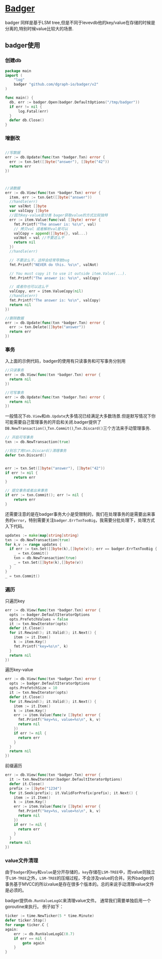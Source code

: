 # [Badger](https://github.com/dgraph-io/badger)

badger 同样是基于LSM tree,但是不同于levevdb他的key/value在存储的时候是分离的,特别时候value比较大的场景.


## badger使用

### 创建db

```go
package main
import (
	"log"
	badger "github.com/dgraph-io/badger/v2"
)

func main() {
  db, err := badger.Open(badger.DefaultOptions("/tmp/badger"))
  if err != nil {
	  log.Fatal(err)
  }
  defer db.Close()
}
```

### 增删改

```go

//写数据
err := db.Update(func(txn *badger.Txn) error {
  err := txn.Set([]byte("answer"), []byte("42"))
  return err
})



//读数据
err := db.View(func(txn *badger.Txn) error {
  item, err := txn.Get([]byte("answer"))
  //handle(err)
  var valNot []byte
  var valCopy []byte
  //因为key-value是分类 bager获取value的方式比较独特
  err := item.Value(func(val []byte) error {
    fmt.Printf("The answer is: %s\n", val)
    // 拷贝val 或者解析val是可以
    valCopy = append([]byte{}, val...)
    valNot = val //不要这么干
    return nil
  })
  //handle(err)

  // 不要这么干，这样会经常导致bug
  fmt.Printf("NEVER do this. %s\n", valNot)

  // You must copy it to use it outside item.Value(...).
  fmt.Printf("The answer is: %s\n", valCopy)

  // 或者你也可以这么干
  valCopy, err = item.ValueCopy(nil)
  //handle(err)
  fmt.Printf("The answer is: %s\n", valCopy)
  return nil
})

//删除数据
err := db.Update(func(txn *badger.Txn) error {
  err := txn.Delete([]byte("answer"))
  return err
})

```

### 事务
 
入上面的示例代码，badger的使用有只读事务和可写事务分别用

```go
//只读事务
err := db.View(func(txn *badger.Txn) error {
  return nil
})
```

```go
//可写事务
err := db.Update(func(txn *badger.Txn) error {
  return nil
})
```

一般情况下`db.View`和`db.Update`大多情况已经满足大多数场景.但是默写情况下你可能需要自己管理事务的开启和关闭.badger提供了`DB.NewTransaction()`,`Txn.Commit()`,`Txn.Discard()`三个方法来手动管理事务.


```go
// 开启可写事务
txn := db.NewTransaction(true)

//别忘了用txn.Discard()清理事务
defer txn.Discard()


err := txn.Set([]byte("answer"), []byte("42"))
if err != nil {
    return err
}

// 提交事务或者出来事务
if err := txn.Commit(); err != nil {
    return err
}
```

还需要注意的是在badger事务大小是受限制的，我们在处理事务的是需要出来事务的`error`，特别需要关注`badger.ErrTxnTooBig`，我需要分批处理下，处理方式入下代码。

```go
updates := make(map[string]string)
txn := db.NewTransaction(true)
for k,v := range updates {
  if err := txn.Set([]byte(k),[]byte(v)); err == badger.ErrTxnTooBig {
    _ = txn.Commit()
    txn = db.NewTransaction(true)
    _ = txn.Set([]byte(k),[]byte(v))
  }
}
_ = txn.Commit()
```

### 遍历

只遍历key

```go
err := db.View(func(txn *badger.Txn) error {
  opts := badger.DefaultIteratorOptions
  opts.PrefetchValues = false
  it := txn.NewIterator(opts)
  defer it.Close()
  for it.Rewind(); it.Valid(); it.Next() {
    item := it.Item()
    k := item.Key()
    fmt.Printf("key=%s\n", k)
  }
  return nil
})
```

遍历key-value

```go
err := db.View(func(txn *badger.Txn) error {
  opts := badger.DefaultIteratorOptions
  opts.PrefetchSize = 10
  it := txn.NewIterator(opts)
  defer it.Close()
  for it.Rewind(); it.Valid(); it.Next() {
    item := it.Item()
    k := item.Key()
    err := item.Value(func(v []byte) error {
      fmt.Printf("key=%s, value=%s\n", k, v)
      return nil
    })
    if err != nil {
      return err
    }
  }
  return nil
})
```

前缀遍历

```go
err := db.View(func(txn *badger.Txn) error {
  it := txn.NewIterator(badger.DefaultIteratorOptions)
  defer it.Close()
  prefix := []byte("1234")
  for it.Seek(prefix); it.ValidForPrefix(prefix); it.Next() {
    item := it.Item()
    k := item.Key()
    err := item.Value(func(v []byte) error {
      fmt.Printf("key=%s, value=%s\n", k, v)
      return nil
    })
    if err != nil {
      return err
    }
  }
  return nil
})
```


### value文件清理

由于`badger`的`key`和`value`是分开存储的，`key`存储在`LSM-TREE`中，而value则独立于`LSM-TREE`之外，`LSM-TREE`的压缩过程，不会涉及value的合并。另外badger的事务基于MVCC的所以value是存在很多个版本的。总的来说手动清理value文件是必须的。

badger提供`db.RunValueLogGC`来清理value文件。
通常我们需要单独启用一个goroutine来执行。
例子如下：
```go
ticker := time.NewTicker(5 * time.Minute)
defer ticker.Stop()
for range ticker.C {
again:
    err := db.RunValueLogGC(0.7)
    if err == nil {
        goto again
    }
}
```